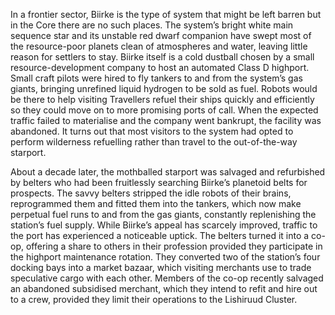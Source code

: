 
In a frontier sector, Biirke is the type of system that might be left barren but in the Core there are no such places. The system’s bright white main sequence star and its unstable red dwarf companion have swept most of the resource-poor planets clean of atmospheres and water, leaving little reason for settlers to stay. Biirke itself is a cold dustball chosen by a small resource-development company to host an automated Class D highport. Small craft pilots were hired to fly tankers to and from the system’s gas giants, bringing unrefined liquid hydrogen to be sold as fuel. Robots would be there to help visiting Travellers refuel their ships quickly and efficiently so they could move on to more promising ports of call. When the expected traffic failed to materialise and the company went bankrupt, the facility was abandoned. It turns out that most visitors to the system had opted to perform wilderness refuelling rather than travel to the out-of-the-way starport.

About a decade later, the mothballed starport was salvaged and refurbished by belters who had been fruitlessly searching Biirke’s planetoid belts for prospects. The savvy belters stripped the idle robots of their brains, reprogrammed them and fitted them into the tankers, which now make perpetual fuel runs to and from the gas giants, constantly replenishing the station’s fuel supply. While Biirke’s appeal has scarcely improved, traffic to the port has experienced a noticeable uptick. The belters turned it into a co-op, offering a share to others in their profession provided they participate in the highport maintenance rotation. They converted two of the station’s four docking bays into a market bazaar, which visiting merchants use to trade speculative cargo with each other. Members of the co-op recently salvaged an abandoned subsidised merchant, which they intend to refit and hire out to a crew, provided they limit their operations to the Lishiruud Cluster.
